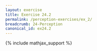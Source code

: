 ```yaml
---
layout: exercise
title: Exercise 24.2
permalink: /perception-exercises/ex_2/
breadcrumb: 24-Perception
canonical_id: ex24.2
---
```


{% include mathjax_support %}
